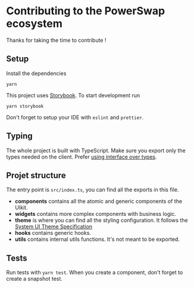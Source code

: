 # Contributing to the PowerSwap ecosystem

Thanks for taking the time to contribute !

## Setup

Install the dependencies

```shell
yarn
```

This project uses [Storybook](https://storybook.js.org/). To start development run

```shell
yarn storybook
```

Don't forget to setup your IDE with `eslint` and `prettier`.

## Typing

The whole project is built with TypeScript. Make sure you export only the types needed on the client.
Prefer [using interface over types](https://www.typescriptlang.org/docs/handbook/advanced-types.html#interfaces-vs-type-aliases).

## Projet structure

The entry point is `src/index.ts`, you can find all the exports in this file.

- **components** contains all the atomic and generic components of the UIkit.
- **widgets** contains more complex components with business logic.
- **theme** is where you can find all the styling configuration. It follows the [System UI Theme Specification](https://system-ui.com/theme)
- **hooks** contains generic hooks.
- **utils** contains internal utils functions. It's not meant to be exported.

## Tests

Run tests with `yarn test`.
When you create a component, don't forget to create a snapshot test.

